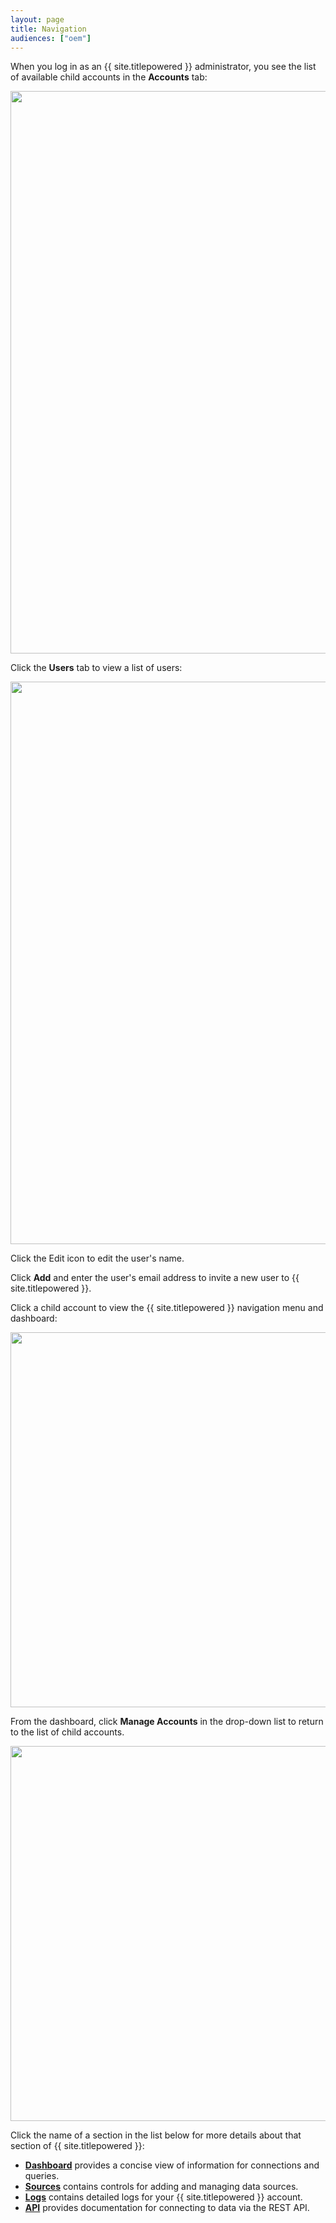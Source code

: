 ```yaml
---
layout: page
title: Navigation
audiences: ["oem"]
---
```


When you log in as an {{ site.titlepowered }} administrator, you see the list of available child accounts in the **Accounts** tab:

<img src="./assets/images/embedded_cloud_account_list.png" width="900" />

Click the **Users** tab to view a list of users:  

<img src="./assets/images/users_embedded.png" width="900" />

Click the Edit icon to edit the user's name.

Click **Add** and enter the user's email address to invite a new user to {{ site.titlepowered }}.

Click a child account to view the {{ site.titlepowered }} navigation menu and dashboard:

<img src="./assets/images/embedded_cloud_dashboard.png" width="600" />

From the dashboard, click **Manage Accounts** in the drop-down list to return to the list of child accounts.

<img src="./assets/images/embedded_manage_accounts.png" width="600" />

Click the name of a section in the list below for more details about that section of {{ site.titlepowered }}:

- **[Dashboard](./Dashboard-Embedded.html)** provides a concise view of information for connections and queries.
- **[Sources](./Sources.html)** contains controls for adding and managing data sources.
- **[Logs](./Logs.html)** contains detailed logs for your {{ site.titlepowered }} account.
- **[API](./API.html)** provides documentation for connecting to data via the REST API.